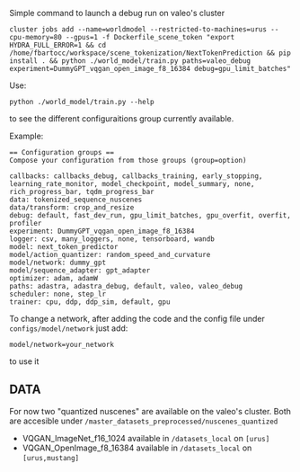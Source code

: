 Simple command to launch a debug run on valeo's cluster
```
cluster jobs add --name=worldmodel --restricted-to-machines=urus --cpu-memory=80 --gpus=1 -f Dockerfile_scene_token "export HYDRA_FULL_ERROR=1 && cd /home/fbartocc/workspace/scene_tokenization/NextTokenPrediction && pip install . && python ./world_model/train.py paths=valeo_debug experiment=DummyGPT_vqgan_open_image_f8_16384 debug=gpu_limit_batches"
```

Use:
```
python ./world_model/train.py --help
```
to see the different configuraitions group currently available.

Example:
```
== Configuration groups ==
Compose your configuration from those groups (group=option)

callbacks: callbacks_debug, callbacks_training, early_stopping, learning_rate_monitor, model_checkpoint, model_summary, none, rich_progress_bar, tqdm_progress_bar
data: tokenized_sequence_nuscenes
data/transform: crop_and_resize
debug: default, fast_dev_run, gpu_limit_batches, gpu_overfit, overfit, profiler
experiment: DummyGPT_vqgan_open_image_f8_16384
logger: csv, many_loggers, none, tensorboard, wandb
model: next_token_predictor
model/action_quantizer: random_speed_and_curvature
model/network: dummy_gpt
model/sequence_adapter: gpt_adapter
optimizer: adam, adamW
paths: adastra, adastra_debug, default, valeo, valeo_debug
scheduler: none, step_lr
trainer: cpu, ddp, ddp_sim, default, gpu
```

To change a network, after adding the code and the config file under `configs/model/network` just add:
```
model/network=your_network
```
to use it

## DATA

For now two "quantized nuscenes" are available on the valeo's cluster. Both are accesible under `/master_datasets_preprocessed/nuscenes_quantized`
- VQGAN_ImageNet_f16_1024   available in `/datasets_local` on `[urus]`
- VQGAN_OpenImage_f8_16384  available in `/datasets_local` on `[urus,mustang]`
